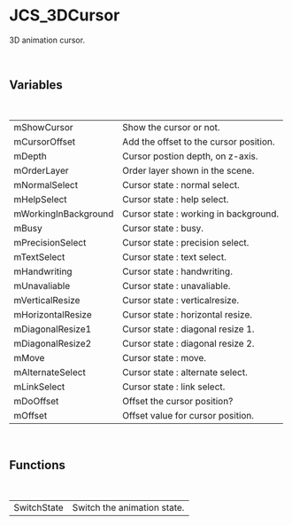 <!--
   - $File: JCS_3DCursor.html $
   - $Date: 2018-10-01 19:42:40 $
   - $Revision: $
   - $Creator: Jen-Chieh Shen $
   - $Notice: See LICENSE.txt for modification and distribution information
   -                   Copyright © 2018 by Shen, Jen-Chieh $
-->


<div id="content-header">
  <h1>JCS_3DCursor</h1>
</div>

<p>
  3D animation cursor.
</p>


<br/>
<h2>Variables</h2>
<br/>

<table>
  <tr>
    <td>mShowCursor</td>
    <td>Show the cursor or not.</td>
  </tr>
  <tr>
    <td>mCursorOffset</td>
    <td>Add the offset to the cursor position.</td>
  </tr>
  <tr>
    <td>mDepth</td>
    <td>Cursor postion depth, on z-axis.</td>
  </tr>
  <tr>
    <td>mOrderLayer</td>
    <td>Order layer shown in the scene.</td>
  </tr>
  <tr>
    <td>mNormalSelect</td>
    <td>Cursor state : normal select.</td>
  </tr>
  <tr>
    <td>mHelpSelect</td>
    <td>Cursor state : help select.</td>
  </tr>
  <tr>
    <td>mWorkingInBackground</td>
    <td>Cursor state : working in background.</td>
  </tr>
  <tr>
    <td>mBusy</td>
    <td>Cursor state : busy.</td>
  </tr>
  <tr>
    <td>mPrecisionSelect</td>
    <td>Cursor state : precision select.</td>
  </tr>
  <tr>
    <td>mTextSelect</td>
    <td>Cursor state : text select.</td>
  </tr>
  <tr>
    <td>mHandwriting</td>
    <td>Cursor state : handwriting.</td>
  </tr>
  <tr>
    <td>mUnavaliable</td>
    <td>Cursor state : unavaliable.</td>
  </tr>
  <tr>
    <td>mVerticalResize</td>
    <td>Cursor state : verticalresize.</td>
  </tr>
  <tr>
    <td>mHorizontalResize</td>
    <td>Cursor state : horizontal resize.</td>
  </tr>
  <tr>
    <td>mDiagonalResize1</td>
    <td>Cursor state : diagonal resize 1.</td>
  </tr>
  <tr>
    <td>mDiagonalResize2</td>
    <td>Cursor state : diagonal resize 2.</td>
  </tr>
  <tr>
    <td>mMove</td>
    <td>Cursor state : move.</td>
  </tr>
  <tr>
    <td>mAlternateSelect</td>
    <td>Cursor state : alternate select.</td>
  </tr>
  <tr>
    <td>mLinkSelect</td>
    <td>Cursor state : link select.</td>
  </tr>
  <tr>
    <td>mDoOffset</td>
    <td>Offset the cursor position?</td>
  </tr>
  <tr>
    <td>mOffset</td>
    <td>Offset value for cursor position.</td>
  </tr>
</table>


<br/>
<h2>Functions</h2>
<br/>

<table>
  <tr>
    <td>SwitchState</td>
    <td>Switch the animation state.</td>
  </tr>
</table>
